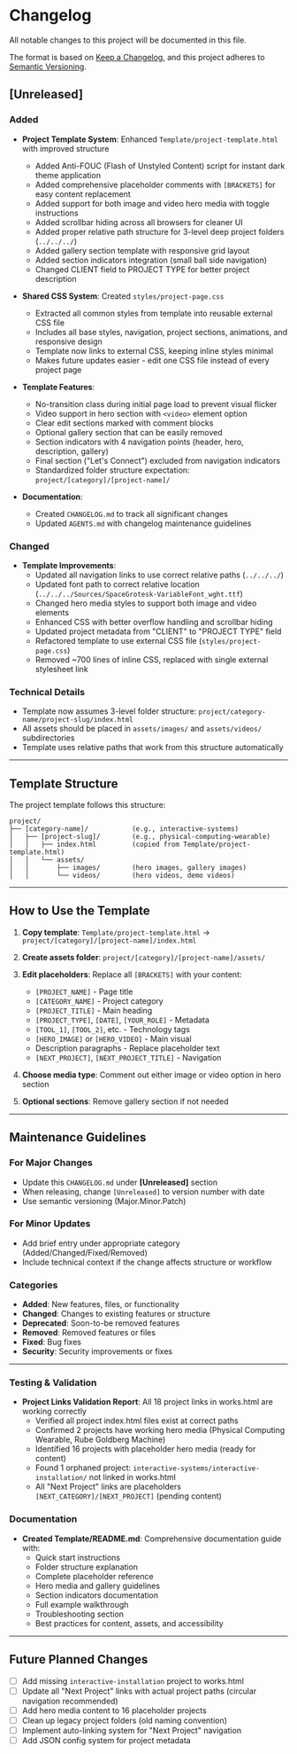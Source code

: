 # Changelog

All notable changes to this project will be documented in this file.

The format is based on [Keep a Changelog](https://keepachangelog.com/en/1.0.0/),
and this project adheres to [Semantic Versioning](https://semver.org/spec/v2.0.0.html).

## [Unreleased]

### Added
- **Project Template System**: Enhanced `Template/project-template.html` with improved structure
  - Added Anti-FOUC (Flash of Unstyled Content) script for instant dark theme application
  - Added comprehensive placeholder comments with `[BRACKETS]` for easy content replacement
  - Added support for both image and video hero media with toggle instructions
  - Added scrollbar hiding across all browsers for cleaner UI
  - Added proper relative path structure for 3-level deep project folders (`../../../`)
  - Added gallery section template with responsive grid layout
  - Added section indicators integration (small ball side navigation)
  - Changed CLIENT field to PROJECT TYPE for better project description

- **Shared CSS System**: Created `styles/project-page.css`
  - Extracted all common styles from template into reusable external CSS file
  - Includes all base styles, navigation, project sections, animations, and responsive design
  - Template now links to external CSS, keeping inline styles minimal
  - Makes future updates easier - edit one CSS file instead of every project page

- **Template Features**:
  - No-transition class during initial page load to prevent visual flicker
  - Video support in hero section with `<video>` element option
  - Clear edit sections marked with comment blocks
  - Optional gallery section that can be easily removed
  - Section indicators with 4 navigation points (header, hero, description, gallery)
  - Final section ("Let's Connect") excluded from navigation indicators
  - Standardized folder structure expectation: `project/[category]/[project-name]/`

- **Documentation**:
  - Created `CHANGELOG.md` to track all significant changes
  - Updated `AGENTS.md` with changelog maintenance guidelines

### Changed
- **Template Improvements**:
  - Updated all navigation links to use correct relative paths (`../../../`)
  - Updated font path to correct relative location (`../../../Sources/SpaceGrotesk-VariableFont_wght.ttf`)
  - Changed hero media styles to support both image and video elements
  - Enhanced CSS with better overflow handling and scrollbar hiding
  - Updated project metadata from "CLIENT" to "PROJECT TYPE" field
  - Refactored template to use external CSS file (`styles/project-page.css`)
  - Removed ~700 lines of inline CSS, replaced with single external stylesheet link

### Technical Details
- Template now assumes 3-level folder structure: `project/category-name/project-slug/index.html`
- All assets should be placed in `assets/images/` and `assets/videos/` subdirectories
- Template uses relative paths that work from this structure automatically

---

## Template Structure

The project template follows this structure:

```
project/
├── [category-name]/           (e.g., interactive-systems)
│   ├── [project-slug]/        (e.g., physical-computing-wearable)
│   │   ├── index.html         (copied from Template/project-template.html)
│   │   └── assets/
│   │       ├── images/        (hero images, gallery images)
│   │       └── videos/        (hero videos, demo videos)
```

---

## How to Use the Template

1. **Copy template**: `Template/project-template.html` → `project/[category]/[project-name]/index.html`
2. **Create assets folder**: `project/[category]/[project-name]/assets/`
3. **Edit placeholders**: Replace all `[BRACKETS]` with your content:
   - `[PROJECT_NAME]` - Page title
   - `[CATEGORY_NAME]` - Project category
   - `[PROJECT_TITLE]` - Main heading
   - `[PROJECT_TYPE]`, `[DATE]`, `[YOUR_ROLE]` - Metadata
   - `[TOOL_1]`, `[TOOL_2]`, etc. - Technology tags
   - `[HERO_IMAGE]` or `[HERO_VIDEO]` - Main visual
   - Description paragraphs - Replace placeholder text
   - `[NEXT_PROJECT]`, `[NEXT_PROJECT_TITLE]` - Navigation

4. **Choose media type**: Comment out either image or video option in hero section
5. **Optional sections**: Remove gallery section if not needed

---

## Maintenance Guidelines

### For Major Changes
- Update this `CHANGELOG.md` under **[Unreleased]** section
- When releasing, change `[Unreleased]` to version number with date
- Use semantic versioning (Major.Minor.Patch)

### For Minor Updates
- Add brief entry under appropriate category (Added/Changed/Fixed/Removed)
- Include technical context if the change affects structure or workflow

### Categories
- **Added**: New features, files, or functionality
- **Changed**: Changes to existing features or structure
- **Deprecated**: Soon-to-be removed features
- **Removed**: Removed features or files
- **Fixed**: Bug fixes
- **Security**: Security improvements or fixes

---

### Testing & Validation
- **Project Links Validation Report**: All 18 project links in works.html are working correctly
  - Verified all project index.html files exist at correct paths
  - Confirmed 2 projects have working hero media (Physical Computing Wearable, Rube Goldberg Machine)
  - Identified 16 projects with placeholder hero media (ready for content)
  - Found 1 orphaned project: `interactive-systems/interactive-installation/` not linked in works.html
  - All "Next Project" links are placeholders `[NEXT_CATEGORY]/[NEXT_PROJECT]` (pending content)

### Documentation
- **Created Template/README.md**: Comprehensive documentation guide with:
  - Quick start instructions
  - Folder structure explanation
  - Complete placeholder reference
  - Hero media and gallery guidelines
  - Section indicators documentation
  - Full example walkthrough
  - Troubleshooting section
  - Best practices for content, assets, and accessibility

---

## Future Planned Changes

- [ ] Add missing `interactive-installation` project to works.html
- [ ] Update all "Next Project" links with actual project paths (circular navigation recommended)
- [ ] Add hero media content to 16 placeholder projects
- [ ] Clean up legacy project folders (old naming convention)
- [ ] Implement auto-linking system for "Next Project" navigation
- [ ] Add JSON config system for project metadata